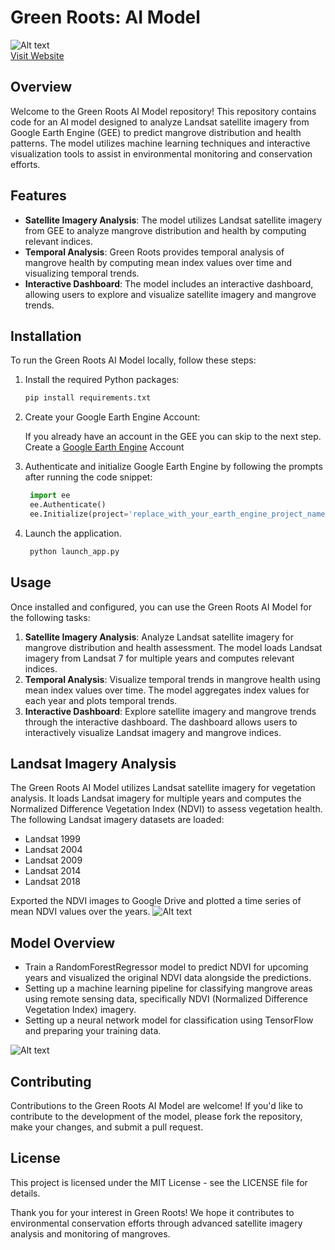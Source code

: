 # Green Roots: AI Model
![Alt text](https://github.com/soham2002/GreenRoots/blob/master/static/GRoots.png) 
<br>
[Visit Website](https://hackthonduo.github.io/GRWebsite/)
## Overview

Welcome to the Green Roots AI Model repository! This repository contains code for an AI model designed to analyze Landsat satellite imagery from Google Earth Engine (GEE) to predict mangrove distribution and health patterns. The model utilizes machine learning techniques and interactive visualization tools to assist in environmental monitoring and conservation efforts.

## Features

- **Satellite Imagery Analysis**: The model utilizes Landsat satellite imagery from GEE to analyze mangrove distribution and health by computing relevant indices.
- **Temporal Analysis**: Green Roots provides temporal analysis of mangrove health by computing mean index values over time and visualizing temporal trends.
- **Interactive Dashboard**: The model includes an interactive dashboard, allowing users to explore and visualize satellite imagery and mangrove trends.

## Installation

To run the Green Roots AI Model locally, follow these steps:

1. Install the required Python packages:

    ```bash
    pip install requirements.txt
    ```

2. Create your Google Earth Engine Account:

   If you already have an account in the GEE you can skip to the next step.
   Create a [Google Earth Engine](https://earthengine.google.com/signup/) Account
   
3. Authenticate and initialize Google Earth Engine by following the prompts after running the code snippet:

   ```python
    import ee
    ee.Authenticate()
    ee.Initialize(project='replace_with_your_earth_engine_project_name')
    ```

4. Launch the application.
   ```python
    python launch_app.py
    ```

## Usage

Once installed and configured, you can use the Green Roots AI Model for the following tasks:

1. **Satellite Imagery Analysis**: Analyze Landsat satellite imagery for mangrove distribution and health assessment. The model loads Landsat imagery from Landsat 7 for multiple years and computes relevant indices.
2. **Temporal Analysis**: Visualize temporal trends in mangrove health using mean index values over time. The model aggregates index values for each year and plots temporal trends.
3. **Interactive Dashboard**: Explore satellite imagery and mangrove trends through the interactive dashboard. The dashboard allows users to interactively visualize Landsat imagery and mangrove indices.

## Landsat Imagery Analysis

The Green Roots AI Model utilizes Landsat satellite imagery for vegetation analysis. It loads Landsat imagery for multiple years and computes the Normalized Difference Vegetation Index (NDVI) to assess vegetation health. The following Landsat imagery datasets are loaded:

- Landsat 1999
- Landsat 2004
- Landsat 2009
- Landsat 2014
- Landsat 2018

Exported the NDVI images to Google Drive and plotted a time series of mean NDVI values over the years.
![Alt text](https://github.com/soham2002/GreenRoots/blob/master/static/ndvi_sc.jpg)

## Model Overview
- Train a RandomForestRegressor model to predict NDVI for upcoming years and visualized the original NDVI data alongside the predictions.
- Setting up a machine learning pipeline for classifying mangrove areas using remote sensing data, specifically NDVI (Normalized Difference Vegetation Index) imagery.
- Setting up a neural network model for classification using TensorFlow and preparing your training data.

![Alt text](https://github.com/soham2002/GreenRoots/blob/master/static/ndvi_gif.gif)

## Contributing

Contributions to the Green Roots AI Model are welcome! If you'd like to contribute to the development of the model, please fork the repository, make your changes, and submit a pull request.

## License

This project is licensed under the MIT License - see the LICENSE file for details.

Thank you for your interest in Green Roots! We hope it contributes to environmental conservation efforts through advanced satellite imagery analysis and monitoring of mangroves.
